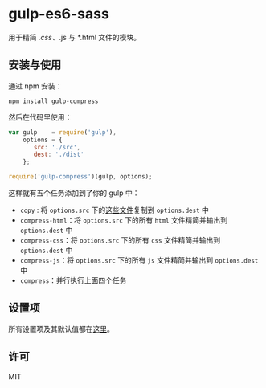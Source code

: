 # gulp-es6-sass

用于精简 *.css、*.js 与 *.html 文件的模块。

## 安装与使用

通过 npm 安装：

```
npm install gulp-compress
```

然后在代码里使用：

```js
var gulp    = require('gulp'),
    options = {
       src: './src',
       dest: './dist'
    };

require('gulp-compress')(gulp, options);
```

这样就有五个任务添加到了你的 gulp 中：

 + `copy` : 将 `options.src` 下的[这些文件](https://github.com/lmk123/gulp-compress/blob/master/index.js#L27)复制到 `options.dest` 中
 + `compress-html`：将 `options.src` 下的所有 `html` 文件精简并输出到 `options.dest` 中
 + `compress-css`：将 `options.src` 下的所有 `css` 文件精简并输出到 `options.dest` 中
 + `compress-js`：将 `options.src` 下的所有 `js` 文件精简并输出到 `options.dest` 中
 + `compress`：并行执行上面四个任务
 
## 设置项
 
 所有设置项及其默认值都在[这里](https://github.com/lmk123/gulp-compress/blob/master/index.js#L8)。

## 许可
MIT
